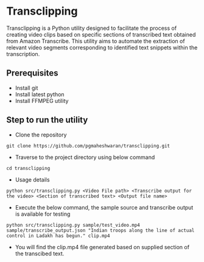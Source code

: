 # Transclipping

Transclipping is a Python utility designed to facilitate the process of creating video clips based on specific sections of transcribed text obtained from Amazon Transcribe. This utility aims to automate the extraction of relevant video segments corresponding to identified text snippets within the transcription.

## Prerequisites
* Install git
* Install latest python
* Install FFMPEG utility 

## Step to run the utility

* Clone the repository

```
git clone https://github.com/pgmaheshwaran/transclipping.git
```

* Traverse to the project directory using below command

```
cd transclipping
```

* Usage details

```
python src/transclipping.py <Video File path> <Transcribe output for the video> <Section of transcribed text> <Output file name> 
```

* Execute the below command, the sample source and transcribe output is available for testing

```
python src/transclipping.py sample/test_video.mp4 sample/transcribe_output.json "Indian troops along the line of actual control in Ladakh has begun." clip.mp4
```

* You will find the clip.mp4 file generated based on supplied section of the transcibed text.

